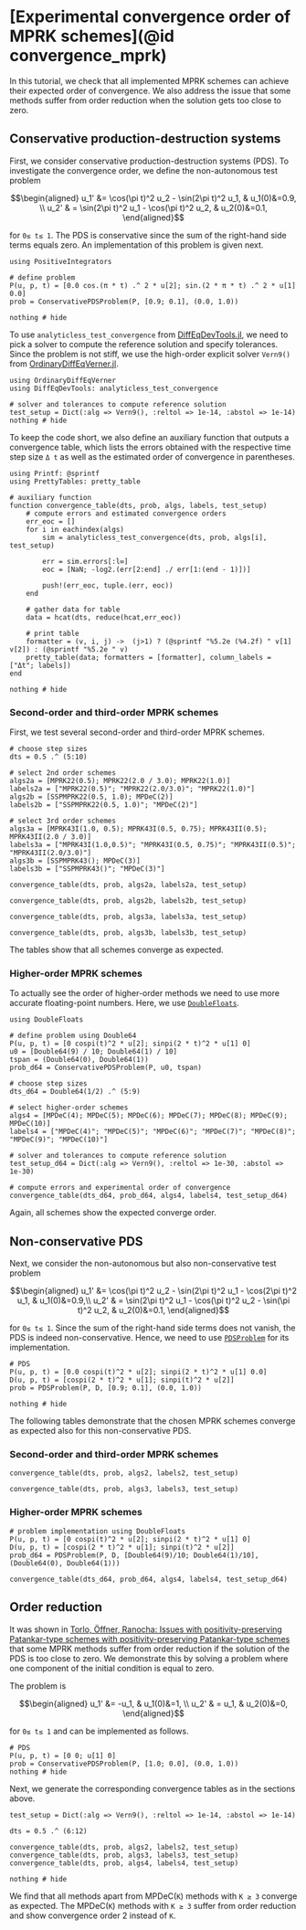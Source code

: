 # [Experimental convergence order of MPRK schemes](@id convergence_mprk)

In this tutorial, we check that all implemented MPRK schemes can achieve their expected order of convergence.
We also address the issue that some methods suffer from order reduction when the solution gets too close to zero.

## Conservative production-destruction systems

First, we consider conservative production-destruction systems (PDS). To investigate the convergence order, we define the non-autonomous test problem 

```math
\begin{aligned}
u_1' &= \cos(\pi t)^2 u_2 - \sin(2\pi t)^2 u_1, & u_1(0)&=0.9, \\
u_2' & = \sin(2\pi t)^2 u_1 - \cos(\pi t)^2 u_2, & u_2(0)&=0.1,
\end{aligned}
```
for ``0≤ t≤ 1``.
The PDS is conservative since the sum of the right-hand side terms equals zero. 
An implementation of this problem is given next.


```@example eoc
using PositiveIntegrators

# define problem
P(u, p, t) = [0.0 cos.(π * t) .^ 2 * u[2]; sin.(2 * π * t) .^ 2 * u[1] 0.0]
prob = ConservativePDSProblem(P, [0.9; 0.1], (0.0, 1.0))

nothing # hide
```

To use `analyticless_test_convergence` from [DiffEqDevTools.jl](https://github.com/SciML/DiffEqDevTools.jl), we need to pick a solver to compute the reference solution and specify tolerances.
Since the problem is not stiff, we use the high-order explicit solver `Vern9()` from [OrdinaryDiffEqVerner.jl](https://docs.sciml.ai/OrdinaryDiffEq/stable/).
```@example eoc
using OrdinaryDiffEqVerner
using DiffEqDevTools: analyticless_test_convergence

# solver and tolerances to compute reference solution
test_setup = Dict(:alg => Vern9(), :reltol => 1e-14, :abstol => 1e-14)
nothing # hide
```

To keep the code short, we also define an auxiliary function that outputs a convergence table, which lists the errors obtained with the respective time step size ``Δ t`` as well as the estimated order of convergence in parentheses.

```@example eoc
using Printf: @sprintf
using PrettyTables: pretty_table

# auxiliary function
function convergence_table(dts, prob, algs, labels, test_setup)
    # compute errors and estimated convergence orders
    err_eoc = []
    for i in eachindex(algs)
        sim = analyticless_test_convergence(dts, prob, algs[i], test_setup)

        err = sim.errors[:l∞]
        eoc = [NaN; -log2.(err[2:end] ./ err[1:(end - 1)])]

        push!(err_eoc, tuple.(err, eoc))
    end

    # gather data for table
    data = hcat(dts, reduce(hcat,err_eoc))

    # print table
    formatter = (v, i, j) ->  (j>1) ? (@sprintf "%5.2e (%4.2f) " v[1] v[2]) : (@sprintf "%5.2e " v)
    pretty_table(data; formatters = [formatter], column_labels = ["Δt"; labels]) 
end

nothing # hide
```

### Second-order and third-order MPRK schemes

First, we test several second-order and third-order MPRK schemes.

```@example eoc
# choose step sizes
dts = 0.5 .^ (5:10)

# select 2nd order schemes
algs2a = [MPRK22(0.5); MPRK22(2.0 / 3.0); MPRK22(1.0)]
labels2a = ["MPRK22(0.5)"; "MPRK22(2.0/3.0)"; "MPRK22(1.0)"]
algs2b = [SSPMPRK22(0.5, 1.0); MPDeC(2)]
labels2b = ["SSPMPRK22(0.5, 1.0)"; "MPDeC(2)"]

# select 3rd order schemes
algs3a = [MPRK43I(1.0, 0.5); MPRK43I(0.5, 0.75); MPRK43II(0.5); MPRK43II(2.0 / 3.0)]
labels3a = ["MPRK43I(1.0,0.5)"; "MPRK43I(0.5, 0.75)"; "MPRK43II(0.5)"; "MPRK43II(2.0/3.0)"]
algs3b = [SSPMPRK43(); MPDeC(3)]
labels3b = ["SSPMPRK43()"; "MPDeC(3)"]

convergence_table(dts, prob, algs2a, labels2a, test_setup)

convergence_table(dts, prob, algs2b, labels2b, test_setup)

convergence_table(dts, prob, algs3a, labels3a, test_setup)

convergence_table(dts, prob, algs3b, labels3b, test_setup)
```

The tables show that all schemes converge as expected.

### Higher-order MPRK schemes

To actually see the order of higher-order methods we need to use more accurate floating-point numbers. Here, we use [`DoubleFloats`](https://github.com/JuliaMath/DoubleFloats.jl).

```@example eoc
using DoubleFloats 

# define problem using Double64
P(u, p, t) = [0 cospi(t)^2 * u[2]; sinpi(2 * t)^2 * u[1] 0]
u0 = [Double64(9) / 10; Double64(1) / 10]
tspan = (Double64(0), Double64(1))
prob_d64 = ConservativePDSProblem(P, u0, tspan)

# choose step sizes
dts_d64 = Double64(1/2) .^ (5:9)

# select higher-order schemes
algs4 = [MPDeC(4); MPDeC(5); MPDeC(6); MPDeC(7); MPDeC(8); MPDeC(9); MPDeC(10)]
labels4 = ["MPDeC(4)"; "MPDeC(5)"; "MPDeC(6)"; "MPDeC(7)"; "MPDeC(8)"; "MPDeC(9)"; "MPDeC(10)"]

# solver and tolerances to compute reference solution
test_setup_d64 = Dict(:alg => Vern9(), :reltol => 1e-30, :abstol => 1e-30)

# compute errors and experimental order of convergence
convergence_table(dts_d64, prob_d64, algs4, labels4, test_setup_d64)
```

Again, all schemes show the expected converge order.

## Non-conservative PDS

Next, we consider the non-autonomous but also non-conservative test problem 

```math
\begin{aligned}
u_1' &= \cos(\pi t)^2 u_2 - \sin(2\pi t)^2 u_1 - \cos(2\pi t)^2 u_1, & u_1(0)&=0.9,\\
u_2' & = \sin(2\pi t)^2 u_1 - \cos(\pi t)^2 u_2 - \sin(\pi t)^2 u_2, & u_2(0)&=0.1,
\end{aligned}
```

for ``0≤ t≤ 1``.
Since the sum of the right-hand side terms does not vanish, the PDS is indeed non-conservative.
Hence, we need to use [`PDSProblem`](@ref) for its implementation.

```@example eoc
# PDS
P(u, p, t) = [0.0 cospi(t)^2 * u[2]; sinpi(2 * t)^2 * u[1] 0.0]
D(u, p, t) = [cospi(2 * t)^2 * u[1]; sinpi(t)^2 * u[2]]
prob = PDSProblem(P, D, [0.9; 0.1], (0.0, 1.0))

nothing # hide
```

The following tables demonstrate that the chosen MPRK schemes converge as expected also for this non-conservative PDS.

### Second-order and third-order MPRK schemes

```@example eoc
convergence_table(dts, prob, algs2, labels2, test_setup)    

convergence_table(dts, prob, algs3, labels3, test_setup)
```

### Higher-order MPRK schemes

```@example eoc
# problem implementation using DoubleFloats
P(u, p, t) = [0 cospi(t)^2 * u[2]; sinpi(2 * t)^2 * u[1] 0]
D(u, p, t) = [cospi(2 * t)^2 * u[1]; sinpi(t)^2 * u[2]]
prob_d64 = PDSProblem(P, D, [Double64(9)/10; Double64(1)/10], (Double64(0), Double64(1)))

convergence_table(dts_d64, prob_d64, algs4, labels4, test_setup_d64)
```

## Order reduction

It was shown in [Torlo, Öffner, Ranocha: Issues with positivity-preserving Patankar-type schemes with positivity-preserving Patankar-type schemes](https://doi.org/10.1016/j.apnum.2022.07.014) that some MPRK methods 
suffer from order reduction if the solution of the PDS is too close to zero.
We demonstrate this by solving a problem where one component of the initial condition is equal to zero. 

The problem is

```math
\begin{aligned}
u_1' &= -u_1, & u_1(0)&=1, \\
u_2' & = u_1, & u_2(0)&=0,
\end{aligned}
```

for ``0≤ t≤ 1`` and can be implemented as follows.


```@example eoc
# PDS
P(u, p, t) = [0 0; u[1] 0]
prob = ConservativePDSProblem(P, [1.0; 0.0], (0.0, 1.0))
nothing # hide
```

Next, we generate the corresponding convergence tables as in the sections above.

```@example eoc
test_setup = Dict(:alg => Vern9(), :reltol => 1e-14, :abstol => 1e-14)

dts = 0.5 .^ (6:12)

convergence_table(dts, prob, algs2, labels2, test_setup) 
convergence_table(dts, prob, algs3, labels3, test_setup) 
convergence_table(dts, prob, algs4, labels4, test_setup) 

nothing # hide
```

We find that all methods apart from MPDeC(``K``) methods with ``K ≥ 3`` converge as expected.
The MPDeC(``K``) methods with ``K ≥ 3`` suffer from order reduction and show convergence order 2 instead of ``K``.
